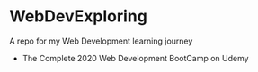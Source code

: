 # WebDevExploring
A repo for my Web Development learning journey
* The Complete 2020 Web Development BootCamp on Udemy
